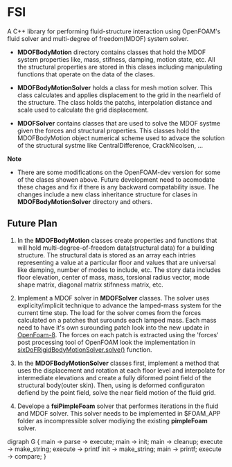 # FSI
A C++ library for performing fluid-structure interaction using OpenFOAM's fluid solver and multi-degree of freedom(MDOF) system solver. 

* **MDOFBodyMotion** directory contains classes that hold the MDOF system properties like, mass, stifness, damping, motion state, etc. All the structural properties are stored in this clases including manipulating functions that operate on the data of the clases.  

* **MDOFBodyMotionSolver** holds a class for mesh motion solver. This class calculates and applies displacement to the grid in the nearfield of the structure. The class holds the patchs, interpolation distance and scale used to calculate the grid displacement.   

* **MDOFSolver** contains classes that are used to solve the MDOF systme given the forces and structural properties. This classes hold the MDOFBodyMotion object numerical scheme used to advace the solution of the structural systme like CentralDifference, CrackNicolsen, ...


**Note**
- There are some modifications on the OpenFOAM-dev version for some of the clases showen above. Future development need to acomodate these chages and fix if there is any backward compatability issue. The changes include a new class inheritance structure for clases in **MDOFBodyMotionSolver** directory and others.


## Future Plan

1. In the **MDOFBodyMotion** classes create properties and functions that will hold multi-degree-of-freedom data(structural data) for a building structure. The structural data is stored as an array each intries representing a value at a particular floor and values that are universal like damping, number of modes to include, etc. The story data includes floor elevation, center of mass, mass, torsional radius vector, mode shape matrix, diagonal matrix stifnness matrix, etc. 

2. Implement a MDOF solver in **MDOFSolver** classes. The solver uses explicity/implicit technique to advance the lamped-mass system for the current time step. The load for the solver comes from the forces calculated on a patches that surounds each lamped mass. Each mass need to have it's own surounding patch look into the new update in [OpenFoam-8](https://github.com/OpenFOAM/OpenFOAM-8/blob/master/src/rigidBodyDynamics/rigidBodyModel/rigidBodyModel.H). The forces on each patch is extracted using the 'forces' post processing tool of OpenFOAM look the implementation in [sixDoFRigidBodyMotionSolver.solve()](https://github.com/OpenFOAM/OpenFOAM-8/blob/master/src/sixDoFRigidBodyMotion/sixDoFRigidBodyMotionSolver/sixDoFRigidBodyMotionSolver.C) function.

3. In the **MDOFBodyMotionSolver** classes first, implement a method that uses the displacement and rotation at each floor level and interpolate for intermediate elevations and create a fully diformed point field of the structural body(outer skin). Then, using is deformed configuraton defiend by the point field, solve the near field motion of the fluid grid.   

4. Develope a **fsiPimpleFoam** solver that performes iterations in the fluid and MDOF solver. This solver needs to be implemented in $FOAM_APP folder as incompressible solver modiying the existing **pimpleFoam** solver. 



digraph G {
    main -> parse -> execute;
    main -> init;
    main -> cleanup;
    execute -> make_string;
    execute -> printf
    init -> make_string;
    main -> printf;
    execute -> compare;
}







